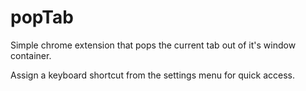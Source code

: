 # popTab

Simple chrome extension that pops the current tab out of it's window container. 

Assign a keyboard shortcut from the settings menu for quick access.
